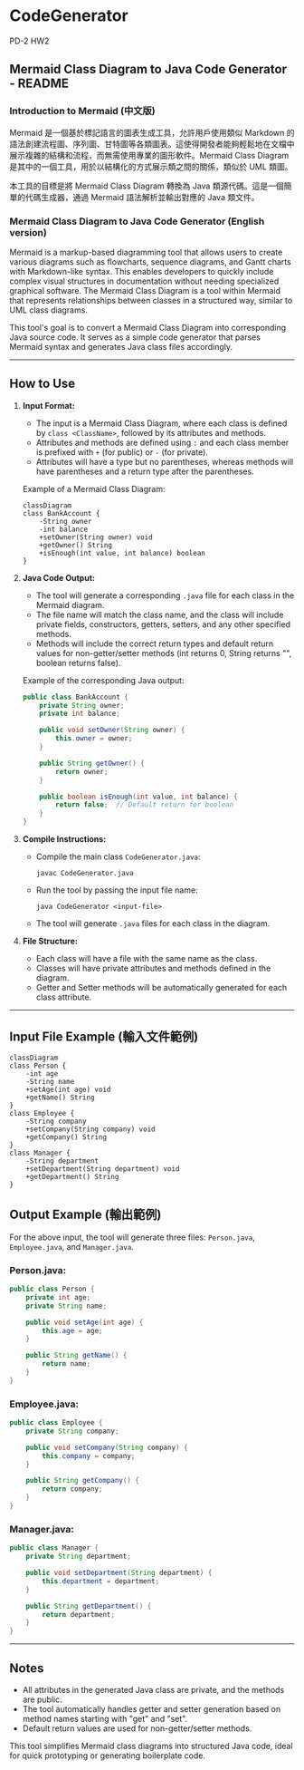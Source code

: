 # CodeGenerator
PD-2 HW2

## Mermaid Class Diagram to Java Code Generator - README

### Introduction to Mermaid (中文版)
Mermaid 是一個基於標記語言的圖表生成工具，允許用戶使用類似 Markdown 的語法創建流程圖、序列圖、甘特圖等各類圖表。這使得開發者能夠輕鬆地在文檔中展示複雜的結構和流程，而無需使用專業的圖形軟件。Mermaid Class Diagram 是其中的一個工具，用於以結構化的方式展示類之間的關係，類似於 UML 類圖。

本工具的目標是將 Mermaid Class Diagram 轉換為 Java 類源代碼。這是一個簡單的代碼生成器，通過 Mermaid 語法解析並輸出對應的 Java 類文件。

### Mermaid Class Diagram to Java Code Generator (English version)

Mermaid is a markup-based diagramming tool that allows users to create various diagrams such as flowcharts, sequence diagrams, and Gantt charts with Markdown-like syntax. This enables developers to quickly include complex visual structures in documentation without needing specialized graphical software. The Mermaid Class Diagram is a tool within Mermaid that represents relationships between classes in a structured way, similar to UML class diagrams.

This tool's goal is to convert a Mermaid Class Diagram into corresponding Java source code. It serves as a simple code generator that parses Mermaid syntax and generates Java class files accordingly.

---

## How to Use

1. **Input Format:**

   - The input is a Mermaid Class Diagram, where each class is defined by `class <ClassName>`, followed by its attributes and methods.
   - Attributes and methods are defined using `:` and each class member is prefixed with `+` (for public) or `-` (for private).
   - Attributes will have a type but no parentheses, whereas methods will have parentheses and a return type after the parentheses.

   Example of a Mermaid Class Diagram:
   ```
   classDiagram
   class BankAccount {
       -String owner
       -int balance
       +setOwner(String owner) void
       +getOwner() String
       +isEnough(int value, int balance) boolean
   }
   ```

2. **Java Code Output:**

   - The tool will generate a corresponding `.java` file for each class in the Mermaid diagram.
   - The file name will match the class name, and the class will include private fields, constructors, getters, setters, and any other specified methods.
   - Methods will include the correct return types and default return values for non-getter/setter methods (int returns 0, String returns "", boolean returns false).

   Example of the corresponding Java output:
   ```java
   public class BankAccount {
       private String owner;
       private int balance;

       public void setOwner(String owner) {
           this.owner = owner;
       }

       public String getOwner() {
           return owner;
       }

       public boolean isEnough(int value, int balance) {
           return false;  // Default return for boolean
       }
   }
   ```

3. **Compile Instructions:**

   - Compile the main class `CodeGenerator.java`:
     ```
     javac CodeGenerator.java
     ```

   - Run the tool by passing the input file name:
     ```
     java CodeGenerator <input-file>
     ```

   - The tool will generate `.java` files for each class in the diagram.

4. **File Structure:**

   - Each class will have a file with the same name as the class.
   - Classes will have private attributes and methods defined in the diagram.
   - Getter and Setter methods will be automatically generated for each class attribute.

---

## Input File Example (輸入文件範例)

```mermaid
classDiagram
class Person {
    -int age
    -String name
    +setAge(int age) void
    +getName() String
}
class Employee {
    -String company
    +setCompany(String company) void
    +getCompany() String
}
class Manager {
    -String department
    +setDepartment(String department) void
    +getDepartment() String
}
```

## Output Example (輸出範例)

For the above input, the tool will generate three files: `Person.java`, `Employee.java`, and `Manager.java`.

### Person.java:
```java
public class Person {
    private int age;
    private String name;

    public void setAge(int age) {
        this.age = age;
    }

    public String getName() {
        return name;
    }
}
```

### Employee.java:
```java
public class Employee {
    private String company;

    public void setCompany(String company) {
        this.company = company;
    }

    public String getCompany() {
        return company;
    }
}
```

### Manager.java:
```java
public class Manager {
    private String department;

    public void setDepartment(String department) {
        this.department = department;
    }

    public String getDepartment() {
        return department;
    }
}
```

---

## Notes

- All attributes in the generated Java class are private, and the methods are public.
- The tool automatically handles getter and setter generation based on method names starting with "get" and "set".
- Default return values are used for non-getter/setter methods.

This tool simplifies Mermaid class diagrams into structured Java code, ideal for quick prototyping or generating boilerplate code.

